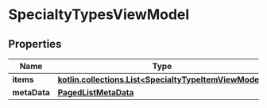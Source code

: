 
# SpecialtyTypesViewModel

## Properties
Name | Type | Description | Notes
------------ | ------------- | ------------- | -------------
**items** | [**kotlin.collections.List&lt;SpecialtyTypeItemViewModel&gt;**](SpecialtyTypeItemViewModel.md) |  |  [optional]
**metaData** | [**PagedListMetaData**](PagedListMetaData.md) |  |  [optional]



